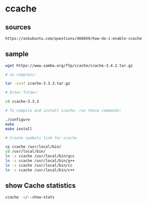 # ccache

## sources

```txt
https://askubuntu.com/questions/466059/how-do-i-enable-ccache
```

## sample

```bash
wget https://www.samba.org/ftp/ccache/ccache-3.4.2.tar.gz

# un compress:

tar -zxvf ccache-3.3.3.tar.gz

# Enter folder:

cd ccache-3.3.3

# To compile and install ccache, run these commands:

./configure
make
make install

# Create symbols link for ccache

cp ccache /usr/local/bin/
cd /usr/local/bin/
ln -s ccache /usr/local/bin/gcc
ln -s ccache /usr/local/bin/g++
ln -s ccache /usr/local/bin/cc
ln -s ccache /usr/local/bin/c++
```

## show Cache statistics

```bash
ccache -s/--show-stats
```
